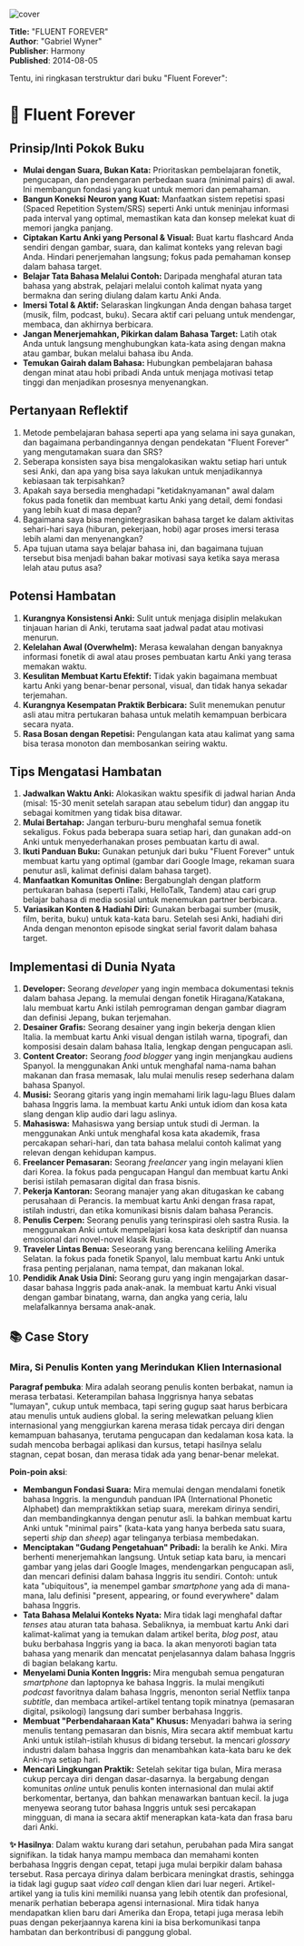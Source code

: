 
![cover](https://books.google.com/books/content?id=tk3VAgAAQBAJ&printsec=frontcover&img=1&zoom=1&edge=curl&source=gbs_api)



**Title:** "FLUENT FOREVER"  
**Author**: "Gabriel Wyner"  
**Publisher**: Harmony  
**Published**: 2014-08-05  

Tentu, ini ringkasan terstruktur dari buku "Fluent Forever":

# 📖 Fluent Forever

## Prinsip/Inti Pokok Buku
*   **Mulai dengan Suara, Bukan Kata:** Prioritaskan pembelajaran fonetik, pengucapan, dan pendengaran perbedaan suara (minimal pairs) di awal. Ini membangun fondasi yang kuat untuk memori dan pemahaman.
*   **Bangun Koneksi Neuron yang Kuat:** Manfaatkan sistem repetisi spasi (Spaced Repetition System/SRS) seperti Anki untuk meninjau informasi pada interval yang optimal, memastikan kata dan konsep melekat kuat di memori jangka panjang.
*   **Ciptakan Kartu Anki yang Personal & Visual:** Buat kartu flashcard Anda sendiri dengan gambar, suara, dan kalimat konteks yang relevan bagi Anda. Hindari penerjemahan langsung; fokus pada pemahaman konsep dalam bahasa target.
*   **Belajar Tata Bahasa Melalui Contoh:** Daripada menghafal aturan tata bahasa yang abstrak, pelajari melalui contoh kalimat nyata yang bermakna dan sering diulang dalam kartu Anki Anda.
*   **Imersi Total & Aktif:** Selaraskan lingkungan Anda dengan bahasa target (musik, film, podcast, buku). Secara aktif cari peluang untuk mendengar, membaca, dan akhirnya berbicara.
*   **Jangan Menerjemahkan, Pikirkan dalam Bahasa Target:** Latih otak Anda untuk langsung menghubungkan kata-kata asing dengan makna atau gambar, bukan melalui bahasa ibu Anda.
*   **Temukan Gairah dalam Bahasa:** Hubungkan pembelajaran bahasa dengan minat atau hobi pribadi Anda untuk menjaga motivasi tetap tinggi dan menjadikan prosesnya menyenangkan.

## Pertanyaan Reflektif
1.  Metode pembelajaran bahasa seperti apa yang selama ini saya gunakan, dan bagaimana perbandingannya dengan pendekatan "Fluent Forever" yang mengutamakan suara dan SRS?
2.  Seberapa konsisten saya bisa mengalokasikan waktu setiap hari untuk sesi Anki, dan apa yang bisa saya lakukan untuk menjadikannya kebiasaan tak terpisahkan?
3.  Apakah saya bersedia menghadapi "ketidaknyamanan" awal dalam fokus pada fonetik dan membuat kartu Anki yang detail, demi fondasi yang lebih kuat di masa depan?
4.  Bagaimana saya bisa mengintegrasikan bahasa target ke dalam aktivitas sehari-hari saya (hiburan, pekerjaan, hobi) agar proses imersi terasa lebih alami dan menyenangkan?
5.  Apa tujuan utama saya belajar bahasa ini, dan bagaimana tujuan tersebut bisa menjadi bahan bakar motivasi saya ketika saya merasa lelah atau putus asa?

## Potensi Hambatan
1.  **Kurangnya Konsistensi Anki:** Sulit untuk menjaga disiplin melakukan tinjauan harian di Anki, terutama saat jadwal padat atau motivasi menurun.
2.  **Kelelahan Awal (Overwhelm):** Merasa kewalahan dengan banyaknya informasi fonetik di awal atau proses pembuatan kartu Anki yang terasa memakan waktu.
3.  **Kesulitan Membuat Kartu Efektif:** Tidak yakin bagaimana membuat kartu Anki yang benar-benar personal, visual, dan tidak hanya sekadar terjemahan.
4.  **Kurangnya Kesempatan Praktik Berbicara:** Sulit menemukan penutur asli atau mitra pertukaran bahasa untuk melatih kemampuan berbicara secara nyata.
5.  **Rasa Bosan dengan Repetisi:** Pengulangan kata atau kalimat yang sama bisa terasa monoton dan membosankan seiring waktu.

## Tips Mengatasi Hambatan
1.  **Jadwalkan Waktu Anki:** Alokasikan waktu spesifik di jadwal harian Anda (misal: 15-30 menit setelah sarapan atau sebelum tidur) dan anggap itu sebagai komitmen yang tidak bisa ditawar.
2.  **Mulai Bertahap:** Jangan terburu-buru menghafal semua fonetik sekaligus. Fokus pada beberapa suara setiap hari, dan gunakan add-on Anki untuk menyederhanakan proses pembuatan kartu di awal.
3.  **Ikuti Panduan Buku:** Gunakan petunjuk dari buku "Fluent Forever" untuk membuat kartu yang optimal (gambar dari Google Image, rekaman suara penutur asli, kalimat definisi dalam bahasa target).
4.  **Manfaatkan Komunitas Online:** Bergabunglah dengan platform pertukaran bahasa (seperti iTalki, HelloTalk, Tandem) atau cari grup belajar bahasa di media sosial untuk menemukan partner berbicara.
5.  **Variasikan Konten & Hadiahi Diri:** Gunakan berbagai sumber (musik, film, berita, buku) untuk kata-kata baru. Setelah sesi Anki, hadiahi diri Anda dengan menonton episode singkat serial favorit dalam bahasa target.

## Implementasi di Dunia Nyata
1.  **Developer:** Seorang *developer* yang ingin membaca dokumentasi teknis dalam bahasa Jepang. Ia memulai dengan fonetik Hiragana/Katakana, lalu membuat kartu Anki istilah pemrograman dengan gambar diagram dan definisi Jepang, bukan terjemahan.
2.  **Desainer Grafis:** Seorang desainer yang ingin bekerja dengan klien Italia. Ia membuat kartu Anki visual dengan istilah warna, tipografi, dan komposisi desain dalam bahasa Italia, lengkap dengan pengucapan asli.
3.  **Content Creator:** Seorang *food blogger* yang ingin menjangkau audiens Spanyol. Ia menggunakan Anki untuk menghafal nama-nama bahan makanan dan frasa memasak, lalu mulai menulis resep sederhana dalam bahasa Spanyol.
4.  **Musisi:** Seorang gitaris yang ingin memahami lirik lagu-lagu Blues dalam bahasa Inggris lama. Ia membuat kartu Anki untuk idiom dan kosa kata slang dengan klip audio dari lagu aslinya.
5.  **Mahasiswa:** Mahasiswa yang bersiap untuk studi di Jerman. Ia menggunakan Anki untuk menghafal kosa kata akademik, frasa percakapan sehari-hari, dan tata bahasa melalui contoh kalimat yang relevan dengan kehidupan kampus.
6.  **Freelancer Pemasaran:** Seorang *freelancer* yang ingin melayani klien dari Korea. Ia fokus pada pengucapan Hangul dan membuat kartu Anki berisi istilah pemasaran digital dan frasa bisnis.
7.  **Pekerja Kantoran:** Seorang manajer yang akan ditugaskan ke cabang perusahaan di Perancis. Ia membuat kartu Anki dengan frasa rapat, istilah industri, dan etika komunikasi bisnis dalam bahasa Perancis.
8.  **Penulis Cerpen:** Seorang penulis yang terinspirasi oleh sastra Rusia. Ia menggunakan Anki untuk mempelajari kosa kata deskriptif dan nuansa emosional dari novel-novel klasik Rusia.
9.  **Traveler Lintas Benua:** Seseorang yang berencana keliling Amerika Selatan. Ia fokus pada fonetik Spanyol, lalu membuat kartu Anki untuk frasa penting perjalanan, nama tempat, dan makanan lokal.
10. **Pendidik Anak Usia Dini:** Seorang guru yang ingin mengajarkan dasar-dasar bahasa Inggris pada anak-anak. Ia membuat kartu Anki visual dengan gambar binatang, warna, dan angka yang ceria, lalu melafalkannya bersama anak-anak.

## 📚 Case Story

### Mira, Si Penulis Konten yang Merindukan Klien Internasional

**Paragraf pembuka**: Mira adalah seorang penulis konten berbakat, namun ia merasa terbatasi. Keterampilan bahasa Inggrisnya hanya sebatas "lumayan", cukup untuk membaca, tapi sering gugup saat harus berbicara atau menulis untuk audiens global. Ia sering melewatkan peluang klien internasional yang menggiurkan karena merasa tidak percaya diri dengan kemampuan bahasanya, terutama pengucapan dan kedalaman kosa kata. Ia sudah mencoba berbagai aplikasi dan kursus, tetapi hasilnya selalu stagnan, cepat bosan, dan merasa tidak ada yang benar-benar melekat.

**Poin-poin aksi**:
*   **Membangun Fondasi Suara:** Mira memulai dengan mendalami fonetik bahasa Inggris. Ia mengunduh panduan IPA (International Phonetic Alphabet) dan mempraktikkan setiap suara, merekam dirinya sendiri, dan membandingkannya dengan penutur asli. Ia bahkan membuat kartu Anki untuk "minimal pairs" (kata-kata yang hanya berbeda satu suara, seperti *ship* dan *sheep*) agar telinganya terbiasa membedakan.
*   **Menciptakan "Gudang Pengetahuan" Pribadi:** Ia beralih ke Anki. Mira berhenti menerjemahkan langsung. Untuk setiap kata baru, ia mencari gambar yang jelas dari Google Images, mendengarkan pengucapan asli, dan mencari definisi dalam bahasa Inggris itu sendiri. Contoh: untuk kata "ubiquitous", ia menempel gambar *smartphone* yang ada di mana-mana, lalu definisi "present, appearing, or found everywhere" dalam bahasa Inggris.
*   **Tata Bahasa Melalui Konteks Nyata:** Mira tidak lagi menghafal daftar *tenses* atau aturan tata bahasa. Sebaliknya, ia membuat kartu Anki dari kalimat-kalimat yang ia temukan dalam artikel berita, *blog post*, atau buku berbahasa Inggris yang ia baca. Ia akan menyoroti bagian tata bahasa yang menarik dan mencatat penjelasannya dalam bahasa Inggris di bagian belakang kartu.
*   **Menyelami Dunia Konten Inggris:** Mira mengubah semua pengaturan *smartphone* dan laptopnya ke bahasa Inggris. Ia mulai mengikuti *podcast* favoritnya dalam bahasa Inggris, menonton serial Netflix tanpa *subtitle*, dan membaca artikel-artikel tentang topik minatnya (pemasaran digital, psikologi) langsung dari sumber berbahasa Inggris.
*   **Membuat "Perbendaharaan Kata" Khusus:** Menyadari bahwa ia sering menulis tentang pemasaran dan bisnis, Mira secara aktif membuat kartu Anki untuk istilah-istilah khusus di bidang tersebut. Ia mencari *glossary* industri dalam bahasa Inggris dan menambahkan kata-kata baru ke dek Anki-nya setiap hari.
*   **Mencari Lingkungan Praktik:** Setelah sekitar tiga bulan, Mira merasa cukup percaya diri dengan dasar-dasarnya. Ia bergabung dengan komunitas *online* untuk penulis konten internasional dan mulai aktif berkomentar, bertanya, dan bahkan menawarkan bantuan kecil. Ia juga menyewa seorang tutor bahasa Inggris untuk sesi percakapan mingguan, di mana ia secara aktif menerapkan kata-kata dan frasa baru dari Anki.

**✨ Hasilnya**: Dalam waktu kurang dari setahun, perubahan pada Mira sangat signifikan. Ia tidak hanya mampu membaca dan memahami konten berbahasa Inggris dengan cepat, tetapi juga mulai berpikir dalam bahasa tersebut. Rasa percaya dirinya dalam berbicara meningkat drastis, sehingga ia tidak lagi gugup saat *video call* dengan klien dari luar negeri. Artikel-artikel yang ia tulis kini memiliki nuansa yang lebih otentik dan profesional, menarik perhatian beberapa agensi internasional. Mira tidak hanya mendapatkan klien baru dari Amerika dan Eropa, tetapi juga merasa lebih puas dengan pekerjaannya karena kini ia bisa berkomunikasi tanpa hambatan dan berkontribusi di panggung global.
